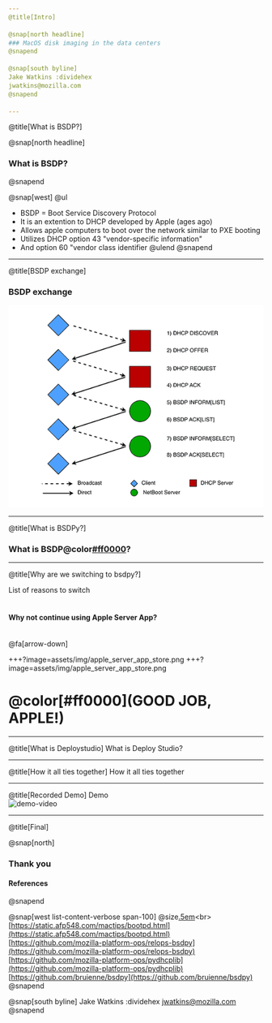 ```yaml
---
@title[Intro]

@snap[north headline]
### MacOS disk imaging in the data centers
@snapend

@snap[south byline]
Jake Watkins :dividehex
jwatkins@mozilla.com
@snapend

---
```

@title[What is BSDP?]

@snap[north headline]
### What is BSDP?
@snapend

@snap[west]
@ul
 - BSDP = Boot Service Discovery Protocol
 - It is an extention to DHCP developed by Apple (ages ago)
 - Allows apple computers to boot over the network similar to PXE booting
 - Utilizes DHCP option 43 "vendor-specific information"
 - And option 60 "vendor class identifier
@ulend
@snapend

---
@title[BSDP exchange]
### BSDP exchange
![Image-Relative](assets/img/BSDP_exchange.PNG)

---
@title[What is BSDPy?]
### What is BSDP@color[#ff0000](y)?


---
@title[Why are we switching to bsdpy?]

List of reasons to switch
<br><br>
#### Why not continue using Apple Server App?
<br>
@fa[arrow-down]

+++?image=assets/img/apple_server_app_store.png
+++?image=assets/img/apple_server_app_store.png
# @color[#ff0000](GOOD JOB, APPLE!)

---
@title[What is Deploystudio]
What is Deploy Studio?

---
@title[How it all ties together]
How it all ties together


---
@title[Recorded Demo]
Demo
<br>
![demo-video](https://player.vimeo.com/video/303137935)

---
@title[Final]

@snap[north]
### Thank you
#### References
@snapend

@snap[west list-content-verbose span-100]
@size[.5em]([https://en.wikipedia.org/wiki/Boot_Service_Discovery_Protocol](https://en.wikipedia.org/wiki/Boot_Service_Discovery_Protocol))<br>
[https://static.afp548.com/mactips/bootpd.html](https://static.afp548.com/mactips/bootpd.html)<br>
[https://github.com/mozilla-platform-ops/relops-bsdpy](https://github.com/mozilla-platform-ops/relops-bsdpy)<br>
[https://github.com/mozilla-platform-ops/pydhcplib](https://github.com/mozilla-platform-ops/pydhcplib)<br>
[https://github.com/bruienne/bsdpy](https://github.com/bruienne/bsdpy)<br>
@snapend

@snap[south byline]
Jake Watkins :dividehex
jwatkins@mozilla.com
@snapend

